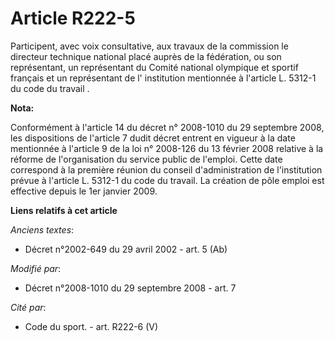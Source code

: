 # Article R222-5

Participent, avec voix consultative, aux travaux de la commission le directeur technique national placé auprès de la
fédération, ou son représentant, un représentant du Comité national olympique et sportif français et un représentant de l'
institution mentionnée à l'article L. 5312-1 du code du travail .

**Nota:**

Conformément à l'article 14 du décret n° 2008-1010 du 29 septembre 2008, les dispositions de l'article 7 dudit décret entrent
en vigueur à la date mentionnée à l'article 9 de la loi n° 2008-126 du 13 février 2008 relative à la réforme de
l'organisation du service public de l'emploi. Cette date correspond à la première réunion du conseil d'administration de
l'institution prévue à l'article L. 5312-1 du code du travail. La création de pôle emploi est effective depuis le 1er janvier
2009.

**Liens relatifs à cet article**

_Anciens textes_:

  - Décret n°2002-649 du 29 avril 2002 - art. 5 (Ab)

_Modifié par_:

  - Décret n°2008-1010 du 29 septembre 2008 - art. 7

_Cité par_:

  - Code du sport. - art. R222-6 (V)
